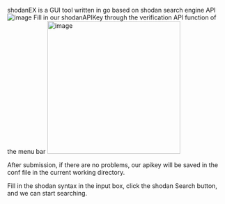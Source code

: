shodanEX is a GUI tool written in go based on shodan search engine API
![image](https://github.com/XinCaoZ/shodanEX/assets/64942080/c138e4e8-41cc-4b23-8098-42318564fdf7)
Fill in our shodanAPIKey through the verification API function of the menu bar
<img width="305" alt="image" src="https://github.com/XinCaoZ/shodanEX/assets/64942080/a3b68974-89ed-466b-97c5-c8d235b50f31">

After submission, if there are no problems, our apikey will be saved in the conf file in the current working directory.

Fill in the shodan syntax in the input box, click the shodan Search button, and we can start searching.
